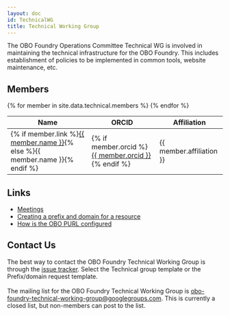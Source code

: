 ```yaml
---
layout: doc
id: TechnicalWG
title: Technical Working Group
---
```


The OBO Foundry Operations Committee Technical WG is involved in maintaining the technical infrastructure for the OBO Foundry. This includes establishment of policies to be implemented in common tools, website maintenance, etc.

## Members

<table class="table">
<thead>
<tr>
    <th role="columnheader">Name</th>
    <th role="columnheader">ORCID</th>
    <th role="columnheader">Affiliation</th>
</tr>
</thead>
<tbody>
{% for member in site.data.technical.members %}
<tr>
    <td>{% if member.link %}<a href="{{ member.link }}">{{ member.name }}</a>{% else %}{{ member.name }}{% endif %}</td>
    <td>{% if member.orcid %}<a href="https://orcid.org/{{ member.orcid }}">{{ member.orcid }}</a>{% endif %}</td>
    <td>{{ member.affiliation }}</td>
</tr>
{% endfor %}
</tbody>
</table>

## Links

- <a href='TechnicalWGMeetings.html'>Meetings</a>
- <a href='Policy_for_OBO_namespace_and_associated_PURL_requests.html'>Creating a prefix and domain for a resource</a>
- <a href='OBOPURLDomain.html'>How is the OBO PURL configured</a>

## Contact Us

The best way to contact the OBO Foundry Technical Working Group is through the <a href='https://github.com/OBOFoundry/OBOFoundry.github.io/issues'>issue tracker</a>. Select the Technical group template or the Prefix/domain request template.<br>
<br>
The mailing list for the OBO Foundry Technical Working Group is <a href='mailto:obo-foundry-technical-working-group@googlegroups.com'>obo-foundry-technical-working-group@googlegroups.com</a>. This is currently a closed list, but non-members can post to the list.
